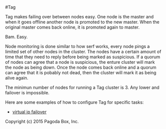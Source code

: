 #Tag

Tag makes failing over between nodes easy. One node is the master and when it goes offline another node is promoted to the new master. When the original master comes back online, it is promoted again to master.

Bam. Easy.

Node monitoring is done similar to how serf works, every node pings a limited set of other nodes in the cluster. The nodes have a certain amount of time that they need to reply before being marked as suspicious. If a quorum of nodes can agree that a node is suspicious, the enture cluster will mark the node as being down. Once the node comes back online and a quorum can agree that it is pobably not dead, then the cluster will mark it as being alive again.

The minimun number of nodes for running a Tag cluster is 3. Any lower and failover is impossible.

Here are some examples of how to configure Tag for specific tasks:
- [virtual ip failover](tree/master/examples/ip-failover.json)

Copyright (c) 2015 Pagoda Box, Inc.